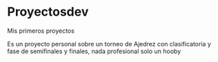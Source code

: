 # Proyectosdev
Mis primeros proyectos

Es un proyecto personal sobre un torneo de Ajedrez con clasificatoria y fase de semifinales y finales, nada profesional solo un hooby
